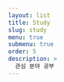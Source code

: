 ```yaml
---
layout: list
title: Study
slug: study
menu: true
submenu: true
order: 5
description: >
  관심 분야 공부
---
```

